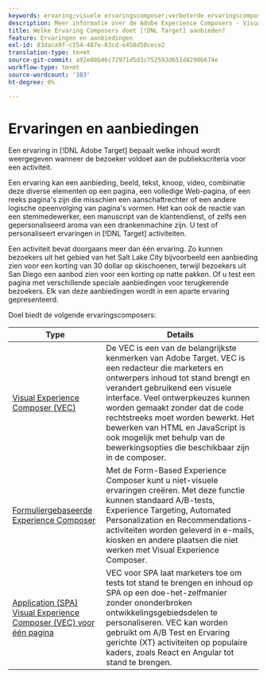 ```yaml
---
keywords: ervaring;visuele ervaringscomposer;verbeterde ervaringscomposer;form-based ervaringscomposer;form composer;visual composer;experience composer;mixer;iframe;iframe busting;bust iframe;x-frame-opties;x frame opties;cross-origin;problemen met oorsprong van kruisverwijzingen;verificatieworkflow
description: Meer informatie over de Adobe Experience Composers - Visual Experience Composer (VEC), Form-Based Experience Composer en de Single Page Visual Experience Composer.
title: Welke Ervaring Composers doet [!DNL Target] aanbieden?
feature: Ervaringen en aanbiedingen
exl-id: 83daca9f-c154-487e-83cd-e458d50cece2
translation-type: tm+mt
source-git-commit: a92e88b46c72971d5d3c752593d651d8290b674e
workflow-type: tm+mt
source-wordcount: '383'
ht-degree: 0%

---
```


# Ervaringen en aanbiedingen

Een ervaring in [!DNL Adobe Target] bepaalt welke inhoud wordt weergegeven wanneer de bezoeker voldoet aan de publiekscriteria voor een activiteit.

Een ervaring kan een aanbieding, beeld, tekst, knoop, video, combinatie deze diverse elementen op een pagina, een volledige Web-pagina, of een reeks pagina&#39;s zijn die misschien een aanschaftrechter of een andere logische opeenvolging van pagina&#39;s vormen. Het kan ook de reactie van een stemmedewerker, een manuscript van de klantendienst, of zelfs een gepersonaliseerd aroma van een drankenmachine zijn. U test of personaliseert ervaringen in [!DNL Target] activiteiten.

Een activiteit bevat doorgaans meer dan één ervaring. Zo kunnen bezoekers uit het gebied van het Salt Lake City bijvoorbeeld een aanbieding zien voor een korting van 30 dollar op skischoenen, terwijl bezoekers uit San Diego een aanbod zien voor een korting op natte pakken. Of u test een pagina met verschillende speciale aanbiedingen voor terugkerende bezoekers. Elk van deze aanbiedingen wordt in een aparte ervaring gepresenteerd.

Doel biedt de volgende ervaringscomposers:

| Type | Details |
| --- | --- |
| [Visual Experience Composer (VEC)](/help/c-experiences/c-visual-experience-composer/visual-experience-composer.md#concept_CF63320EB8924B2F9BDA3C72256DCE50) | De VEC is een van de belangrijkste kenmerken van Adobe Target. VEC is een redacteur die marketers en ontwerpers inhoud tot stand brengt en verandert gebruikend een visuele interface. Veel ontwerpkeuzes kunnen worden gemaakt zonder dat de code rechtstreeks moet worden bewerkt. Het bewerken van HTML en JavaScript is ook mogelijk met behulp van de bewerkingsopties die beschikbaar zijn in de composer. |
| [Formuliergebaseerde Experience Composer](/help/c-experiences/form-experience-composer.md#task_FAC842A6535045B68B4C1AD3E657E56E) | Met de Form-Based Experience Composer kunt u niet-visuele ervaringen creëren. Met deze functie kunnen standaard A/B-tests, Experience Targeting, Automated Personalization en Recommendations-activiteiten worden geleverd in e-mails, kiosken en andere plaatsen die niet werken met Visual Experience Composer. |
| [Application (SPA) Visual Experience Composer (VEC) voor één pagina](/help/c-experiences/spa-visual-experience-composer.md) | VEC voor SPA laat marketers toe om tests tot stand te brengen en inhoud op SPA op een doe-het-zelfmanier zonder ononderbroken ontwikkelingsgebiedsdelen te personaliseren. VEC kan worden gebruikt om A/B Test en Ervaring gerichte (XT) activiteiten op populaire kaders, zoals React en Angular tot stand te brengen. |
